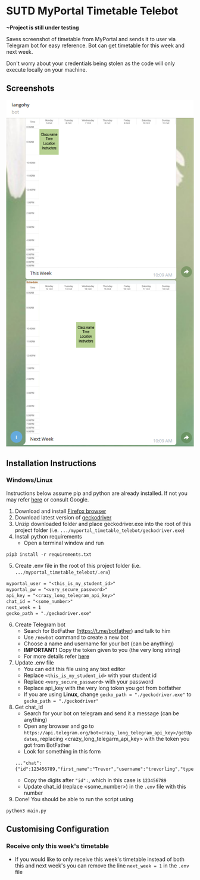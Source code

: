 # SUTD MyPortal Timetable Telebot

**~Project is still under testing**

Saves screenshot of timetable from MyPortal and sends it to user via Telegram bot for easy reference. Bot can get timetable for this week and next week.

Don't worry about your credentials being stolen as the code will only execute locally on your machine.

## Screenshots
![resulting_telebot](./example_screenshots/result.png)

## Installation Instructions
### Windows/Linux

Instructions below assume pip and python are already installed. If not you may refer [here](https://www.python.org/downloads/) or consult Google.
1. Download and install [Firefox browser](https://www.mozilla.org/en-US/firefox/new/)
2. Download latest version of [geckodriver](https://github.com/mozilla/geckodriver/releases)
3. Unzip downloaded folder and place geckodriver.exe into the root of this project folder (i.e. `.../myportal_timetable_telebot/geckodriver.exe`)
4. Install python requirements
    * Open a terminal window and run
```
pip3 install -r requirements.txt
```
5. Create .env file in the root of this project folder (i.e. `.../myportal_timetable_telebot/.env`)
```
myportal_user = "<this_is_my_student_id>"
myportal_pw = "<very_secure_password>"
api_key = "<crazy_long_telegram_api_key>"
chat_id = "<some_number>"
next_week = 1
gecko_path = "./geckodriver.exe"
```
6. Create Telegram bot
    * Search for BotFather (https://t.me/botfather) and talk to him
    * Use `/newbot` command to create a new bot
    * Choose a name and username for your bot (can be anything)
    * **IMPORTANT!** Copy the token given to you (the very long string)
    * For more details refer [here](https://core.telegram.org/bots#6-botfather)
7. Update .env file
    * You can edit this file using any text editor
    * Replace `<this_is_my_student_id>` with your student id
    * Replace `<very_secure_password>` with your password
    * Replace api_key with the very long token you got from botfather
    * If you are using **Linux**, change `gecko_path = "./geckodriver.exe"` to `gecko_path = "./geckodriver"`
8. Get chat_id
    * Search for your bot on telegram and send it a message (can be anything)
    * Open any browser and go to `https://api.telegram.org/bot<crazy_long_telegram_api_key>/getUpdates`, replacing <crazy_long_telegarm_api_key> with the token you got from BotFather
    * Look for something in this form 
    ```
    ..."chat":{"id":123456789,"first_name":"Trevor","username":"trevorling","type":"private"},"date":1602031969,"text":"hi"...
    ```
    * Copy the digits after `"id":`, which in this case is `123456789`
    * Update chat_id (replace <some_number>) in the `.env` file with this number
9. Done! You should be able to run the script using
```
python3 main.py
```

## Customising Configuration
### Receive only this week's timetable
* If you would like to only receive this week's timetable instead of both this and next week's you can remove the line `next_week = 1` in the `.env` file